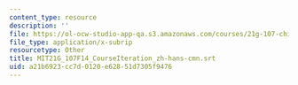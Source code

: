 ```yaml
---
content_type: resource
description: ''
file: https://ol-ocw-studio-app-qa.s3.amazonaws.com/courses/21g-107-chinese-i-streamlined-fall-2014/a21b6923cc7d0120e62851d7305f9476_MIT21G_107F14_CourseIteration_zh-hans-cmn.srt
file_type: application/x-subrip
resourcetype: Other
title: MIT21G_107F14_CourseIteration_zh-hans-cmn.srt
uid: a21b6923-cc7d-0120-e628-51d7305f9476
---
```

